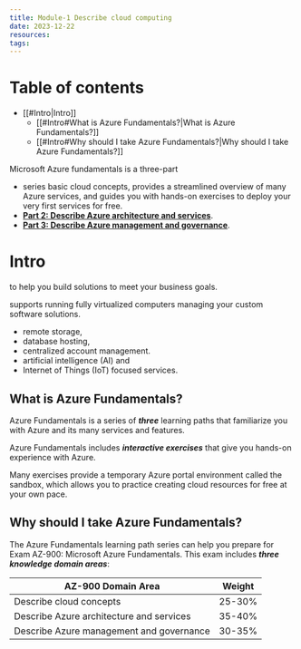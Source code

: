 ```yaml
---
title: Module-1 Describe cloud computing
date: 2023-12-22
resources: 
tags:
---
```

# Table of contents

- [[#Intro|Intro]]
	- [[#Intro#What is Azure Fundamentals?|What is Azure Fundamentals?]]
	- [[#Intro#Why should I take Azure Fundamentals?|Why should I take Azure Fundamentals?]]

Microsoft Azure fundamentals is a three-part 

- series basic cloud concepts, provides a streamlined overview of many Azure services, and guides you with hands-on exercises to deploy your very first services for free.
- [**Part 2: Describe Azure architecture and services**](https://learn.microsoft.com/en-us/training/paths/azure-fundamentals-describe-azure-architecture-services/).
- [**Part 3: Describe Azure management and governance**](https://learn.microsoft.com/en-us/training/paths/describe-azure-management-governance/).

# Intro

to help you build solutions to meet your business goals.

supports running fully virtualized computers managing your custom software solutions.

- remote storage,
- database hosting,
- centralized account management.
- artificial intelligence (AI) and
- Internet of Things (IoT) focused services.

## What is Azure Fundamentals?

Azure Fundamentals is a series of ***three*** learning paths that familiarize you with Azure and its many services and features.

Azure Fundamentals includes ***interactive exercises*** that give you hands-on experience with Azure.

Many exercises provide a temporary Azure portal environment called the sandbox, which allows you to practice creating cloud resources for free at your own pace.

## Why should I take Azure Fundamentals?

The Azure Fundamentals learning path series can help you prepare for Exam AZ-900: Microsoft Azure Fundamentals. This exam includes ***three knowledge domain areas***:

| **AZ-900 Domain Area** | **Weight** |
| --- | --- |
| Describe cloud concepts | 25-30% |
| Describe Azure architecture and services | 35-40% |
| Describe Azure management and governance | 30-35% |

